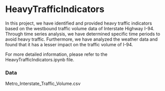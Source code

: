 # HeavyTrafficIndicators

In this project, we have identified and provided heavy traffic indicators based on the westbound traffic volume data of Interstate Highway I-94. Through time series analysis, we have determined specific time periods to avoid heavy traffic. Furthermore, we have analyzed the weather data and found that it has a lesser impact on the traffic volume of I-94.

For more detailed information, please refer to the HeavyTrafficIndicators.ipynb file.

### Data
Metro_Interstate_Traffic_Volume.csv

